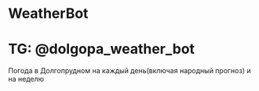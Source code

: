 # WeatherBot
# TG: @dolgopa_weather_bot
Погода в Долгопрудном на каждый день(включая народный прогноз) и на неделю
